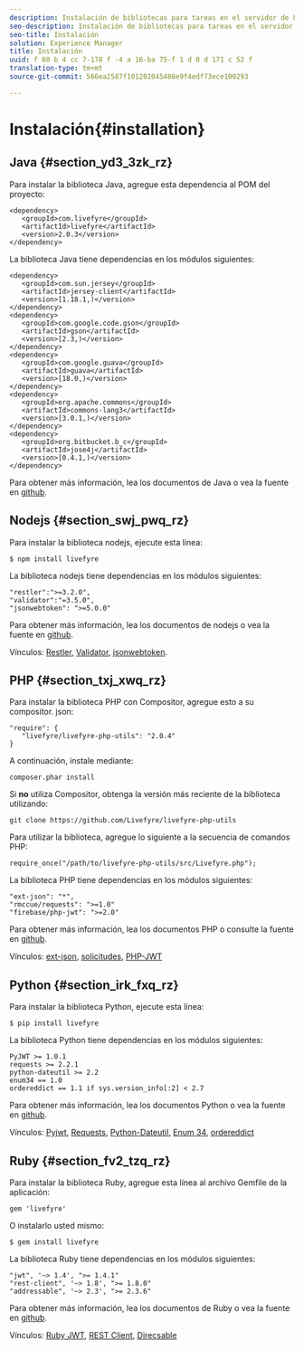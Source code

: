 ```yaml
---
description: Instalación de bibliotecas para tareas en el servidor de Livefyre
seo-description: Instalación de bibliotecas para tareas en el servidor de Livefyre
seo-title: Instalación
solution: Experience Manager
title: Instalación
uuid: f 60 b 4 cc 7-178 f -4 a 16-ba 75-f 1 d 0 d 171 c 52 f
translation-type: tm+mt
source-git-commit: 566ea2587f101202045488e9f4edf73ece100293

---
```



# Instalación{#installation}


## Java {#section_yd3_3zk_rz}

Para instalar la biblioteca Java, agregue esta dependencia al POM del proyecto:

```
<dependency> 
   <groupId>com.livefyre</groupId> 
   <artifactId>livefyre</artifactId> 
   <version>2.0.3</version> 
</dependency>
```

La biblioteca Java tiene dependencias en los módulos siguientes:

```
<dependency> 
   <groupId>com.sun.jersey</groupId> 
   <artifactId>jersey-client</artifactId> 
   <version>[1.18.1,)</version> 
</dependency> 
<dependency> 
   <groupId>com.google.code.gson</groupId> 
   <artifactId>gson</artifactId> 
   <version>[2.3,)</version> 
</dependency> 
<dependency> 
   <groupId>com.google.guava</groupId> 
   <artifactId>guava</artifactId> 
   <version>[18.0,)</version> 
</dependency> 
<dependency> 
   <groupId>org.apache.commons</groupId> 
   <artifactId>commons-lang3</artifactId> 
   <version>[3.0.1,)</version> 
</dependency> 
<dependency> 
   <groupId>org.bitbucket.b_c</groupId> 
   <artifactId>jose4j</artifactId> 
   <version>[0.4.1,)</version> 
</dependency> 
```

Para obtener más información, lea los documentos de Java o vea la fuente en [github](https://github.com/Livefyre/livefyre-java-utils).

## Nodejs {#section_swj_pwq_rz}

Para instalar la biblioteca nodejs, ejecute esta línea:

`$ npm install livefyre`

La biblioteca nodejs tiene dependencias en los módulos siguientes:

```
"restler":">=3.2.0", 
"validator":"=3.5.0", 
"jsonwebtoken": ">=5.0.0" 
```

Para obtener más información, lea los documentos de nodejs o vea la fuente en [github](https://github.com/Livefyre/livefyre-nodejs-utils).

Vínculos: [Restler](https://github.com/danwrong/restler), [Validator](https://www.npmjs.org/package/validator), [jsonwebtoken](https://github.com/auth0/node-jsonwebtoken).

## PHP {#section_txj_xwq_rz}

Para instalar la biblioteca PHP con Compositor, agregue esto a su compositor. json:

```
"require": { 
   "livefyre/livefyre-php-utils": "2.0.4" 
}
```

A continuación, instale mediante:

```
composer.phar install 
```

Si **no** utiliza Compositor, obtenga la versión más reciente de la biblioteca utilizando:

```
git clone https://github.com/Livefyre/livefyre-php-utils 
```

Para utilizar la biblioteca, agregue lo siguiente a la secuencia de comandos PHP:

```
require_once("/path/to/livefyre-php-utils/src/Livefyre.php"); 
```

La biblioteca PHP tiene dependencias en los módulos siguientes:

```
"ext-json": "*", 
"rmccue/requests": ">=1.0" 
"firebase/php-jwt": ">=2.0" 
```

Para obtener más información, lea los documentos PHP o consulte la fuente en [github](https://github.com/Livefyre/livefyre-php-utils).

Vínculos: [ext-json](https://php.net/manual/en/book.json.php), [solicitudes](https://github.com/rmccue/Requests/), [PHP-JWT](https://github.com/firebase/php-jwt/tree/v2.0.0)

## Python {#section_irk_fxq_rz}

Para instalar la biblioteca Python, ejecute esta línea:

`$ pip install livefyre`

La biblioteca Python tiene dependencias en los módulos siguientes:

```
PyJWT >= 1.0.1  
requests >= 2.2.1  
python-dateutil >= 2.2  
enum34 == 1.0  
ordereddict == 1.1 if sys.version_info[:2] < 2.7 
```

Para obtener más información, lea los documentos Python o vea la fuente en [github](https://github.com/Livefyre/livefyre-python-utils).

Vínculos: [Pyjwt](https://github.com/progrium/pyjwt), [Requests](https://github.com/kennethreitz/requests), [Python-Dateutil](https://pypi.python.org/pypi/python-dateutil), [Enum 34](https://pypi.python.org/pypi/enum34), [ordereddict](https://pypi.python.org/pypi/ordereddict)

## Ruby {#section_fv2_tzq_rz}

Para instalar la biblioteca Ruby, agregue esta línea al archivo Gemfile de la aplicación:

```
gem 'livefyre' 
```

O instalarlo usted mismo:

`$ gem install livefyre`

La biblioteca Ruby tiene dependencias en los módulos siguientes:

```
"jwt", '~> 1.4', ">= 1.4.1"  
"rest-client", '~> 1.8', ">= 1.8.0"  
"addressable", '~> 2.3', ">= 2.3.6" 
```

Para obtener más información, lea los documentos de Ruby o vea la fuente en [github](https://github.com/Livefyre/livefyre-ruby-utils).

Vínculos: [Ruby JWT](https://github.com/firebase/php-jwt/tree/v2.0.0), [REST Client](https://github.com/rest-client/rest-client/), [Direcsable](https://github.com/sporkmonger/addressable)
